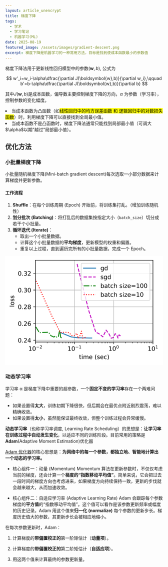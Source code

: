 ```yaml
---
layout: article_unencrypt
title: 梯度下降
tags:
  - 学术
  - 学习笔记
  - 机器学习(ML)
date: 2025-08-19
featured_image: /assets/images/gradient-descent.png
excerpt: 梯度下降是机器学习的一种常用方法，目标是找到使成本函数最小的参数值
---
```

梯度下降法用于更新线性回归模型中的参数($\boldsymbol{w},b$), 公式为

$$
w'_i=w_i-\alpha\dfrac{\partial J(\boldsymbol{w},b)}{\partial w_i},\qquad b'=b-\alpha\dfrac{\partial J(\boldsymbol{w},b)}{\partial b}
$$

其中$J(\boldsymbol{w},b)$是成本函数，偏导数主要控制梯度下降的方向，$\alpha$ 为参数（学习率），控制参数的变化幅度。

<div class="callout note">
<li>当成本函数为凸函数（如<mark>线性回归中的均方误差函数 和 逻辑回归中的对数损失函数</mark>）时，利用梯度下降可以直接找到全局最小值。</li>
<li>当成本函数不是凸函数时，梯度下降法通常只能找到局部最小值（可调大$\alpha$以期”越过“局部最小值）。</li>
</div>


## 优化方法

### 小批量梯度下降
小批量随机梯度下降(Mini-batch gradient descent)每次选取一小部分数据来计算梯度并更新参数。

#### 工作流程
1. **Shuffle**：在每个训练周期 (Epoch) 开始前，将训练集打乱。（增加训练随机性）
2.  **划分批次 (Batching)**：将打乱后的数据集按指定大小（`batch_size`）切分成若干个小批量。
3.  **循环迭代 (Iterate)**：
    - 取出一个小批量数据。
    - 计算这个小批量数据的**平均梯度**，更新模型的权重和偏置。
    - 重复以上过程，直到遍历完所有的小批量数据，完成一个 Epoch。

![](/assets/images/gd.svg)

### 动态学习率
学习率 α 是梯度下降中重要的超参数，一个**固定不变的学习率**存在一个两难问题：
- 如果设置得**太大**，训练初期下降很快，但后期会在最优点附近剧烈震荡，难以精确收敛。
- 如果设置得**太小**，虽然能保证最终收敛，但整个训练过程会异常缓慢。
    

**动态学习率**（也称学习率调度, Learning Rate Scheduling）的思想是：**让学习率在训练过程中自动发生变化**，以适应不同的训练阶段。目前常用的策略是**Adam**(Adaptive Moment Estimation)优化器

[Adam 优化器](https://zh.d2l.ai/chapter_optimization/adam.html)的核心思想是：**为网络中的每一个参数，都独立地、智能地计算出一个动态的学习率。**

- 核心组件一：动量 (Momentum)
    Momentum 算法在更新参数时，不仅仅考虑当前的梯度，还会计算一个**梯度的“指数移动平均值”**。简单来说，它会把过去一段时间的梯度方向也考虑进来，如果梯度方向持续保持一致，更新的步伐就会越来越大，从而加速收敛。
    
- 核心组件二：自适应学习率 (Adaptive Learning Rate)
	Adam 会跟踪每个参数梯度的**平方值**的“指数移动平均值”。这个值可以看作是该参数更新频率或幅度的历史记录。Adam 用这个值来**归一化 (normalize)** 每个参数的更新步长。梯度历史值大的参数，其更新步长会被相应地缩小。
    
在每次参数更新时，Adam：

1. 计算梯度的**带偏置校正的**第一阶矩估计（**动量项**）。
    
2. 计算梯度的**带偏置校正的**第二阶矩估计（**自适应项**）。
    
3. 用这两个值来计算最终的参数更新量。
